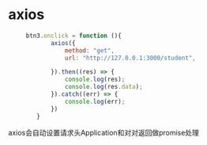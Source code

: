 # axios

```js
     btn3.onclick = function (){
            axios({
                method: "get",
                url: "http://127.0.0.1:3000/student",

            }).then((res) => {
                console.log(res);
                console.log(res.data);
            }).catch((err) => {
                console.log(err);
            })
        }
```

axios会自动设置请求头Application和对对返回做promise处理